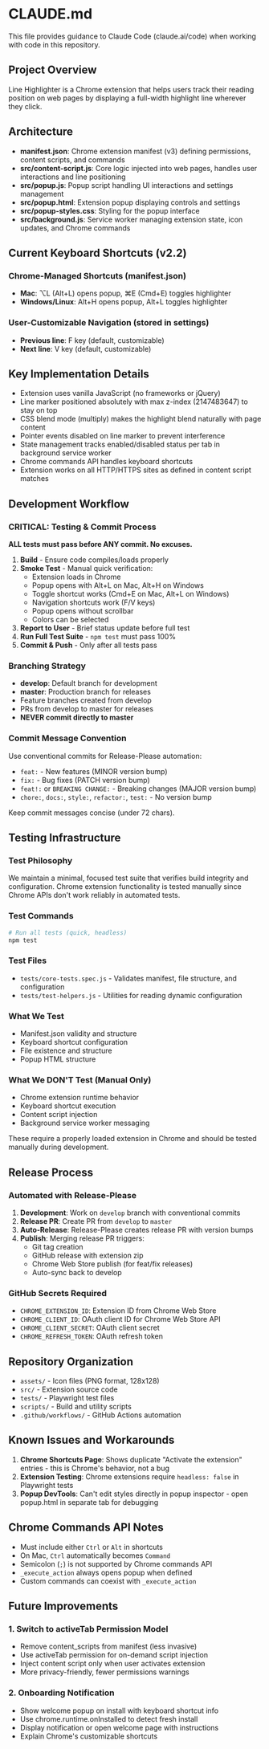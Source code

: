 # CLAUDE.md

This file provides guidance to Claude Code (claude.ai/code) when working with code in this repository.

## Project Overview
Line Highlighter is a Chrome extension that helps users track their reading position on web pages by displaying a full-width highlight line wherever they click.

## Architecture
- **manifest.json**: Chrome extension manifest (v3) defining permissions, content scripts, and commands
- **src/content-script.js**: Core logic injected into web pages, handles user interactions and line positioning
- **src/popup.js**: Popup script handling UI interactions and settings management
- **src/popup.html**: Extension popup displaying controls and settings
- **src/popup-styles.css**: Styling for the popup interface
- **src/background.js**: Service worker managing extension state, icon updates, and Chrome commands

## Current Keyboard Shortcuts (v2.2)
### Chrome-Managed Shortcuts (manifest.json)
- **Mac**: ⌥L (Alt+L) opens popup, ⌘E (Cmd+E) toggles highlighter
- **Windows/Linux**: Alt+H opens popup, Alt+L toggles highlighter

### User-Customizable Navigation (stored in settings)
- **Previous line**: F key (default, customizable)
- **Next line**: V key (default, customizable)

## Key Implementation Details
- Extension uses vanilla JavaScript (no frameworks or jQuery)
- Line marker positioned absolutely with max z-index (2147483647) to stay on top
- CSS blend mode (multiply) makes the highlight blend naturally with page content
- Pointer events disabled on line marker to prevent interference
- State management tracks enabled/disabled status per tab in background service worker
- Chrome commands API handles keyboard shortcuts
- Extension works on all HTTP/HTTPS sites as defined in content script matches

## Development Workflow

### CRITICAL: Testing & Commit Process
**ALL tests must pass before ANY commit. No excuses.**

1. **Build** - Ensure code compiles/loads properly
2. **Smoke Test** - Manual quick verification:
   - Extension loads in Chrome
   - Popup opens with Alt+L on Mac, Alt+H on Windows
   - Toggle shortcut works (Cmd+E on Mac, Alt+L on Windows)
   - Navigation shortcuts work (F/V keys)
   - Popup opens without scrollbar
   - Colors can be selected
3. **Report to User** - Brief status update before full test
4. **Run Full Test Suite** - `npm test` must pass 100%
5. **Commit & Push** - Only after all tests pass

### Branching Strategy
- **develop**: Default branch for development
- **master**: Production branch for releases
- Feature branches created from develop
- PRs from develop to master for releases
- **NEVER commit directly to master**

### Commit Message Convention
Use conventional commits for Release-Please automation:
- `feat:` - New features (MINOR version bump)
- `fix:` - Bug fixes (PATCH version bump)
- `feat!:` or `BREAKING CHANGE:` - Breaking changes (MAJOR version bump)
- `chore:`, `docs:`, `style:`, `refactor:`, `test:` - No version bump

Keep commit messages concise (under 72 chars).

## Testing Infrastructure

### Test Philosophy
We maintain a minimal, focused test suite that verifies build integrity and configuration.
Chrome extension functionality is tested manually since Chrome APIs don't work reliably in automated tests.

### Test Commands
```bash
# Run all tests (quick, headless)
npm test
```

### Test Files
- `tests/core-tests.spec.js` - Validates manifest, file structure, and configuration
- `tests/test-helpers.js` - Utilities for reading dynamic configuration

### What We Test
- Manifest.json validity and structure
- Keyboard shortcut configuration
- File existence and structure
- Popup HTML structure

### What We DON'T Test (Manual Only)
- Chrome extension runtime behavior
- Keyboard shortcut execution
- Content script injection
- Background service worker messaging

These require a properly loaded extension in Chrome and should be tested manually during development.

## Release Process

### Automated with Release-Please
1. **Development**: Work on `develop` branch with conventional commits
2. **Release PR**: Create PR from `develop` to `master`
3. **Auto-Release**: Release-Please creates release PR with version bumps
4. **Publish**: Merging release PR triggers:
   - Git tag creation
   - GitHub release with extension zip
   - Chrome Web Store publish (for feat/fix releases)
   - Auto-sync back to develop

### GitHub Secrets Required
- `CHROME_EXTENSION_ID`: Extension ID from Chrome Web Store
- `CHROME_CLIENT_ID`: OAuth client ID for Chrome Web Store API
- `CHROME_CLIENT_SECRET`: OAuth client secret
- `CHROME_REFRESH_TOKEN`: OAuth refresh token

## Repository Organization
- `assets/` - Icon files (PNG format, 128x128)
- `src/` - Extension source code
- `tests/` - Playwright test files
- `scripts/` - Build and utility scripts
- `.github/workflows/` - GitHub Actions automation

## Known Issues and Workarounds
1. **Chrome Shortcuts Page**: Shows duplicate "Activate the extension" entries - this is Chrome's behavior, not a bug
2. **Extension Testing**: Chrome extensions require `headless: false` in Playwright tests
3. **Popup DevTools**: Can't edit styles directly in popup inspector - open popup.html in separate tab for debugging

## Chrome Commands API Notes
- Must include either `Ctrl` or `Alt` in shortcuts
- On Mac, `Ctrl` automatically becomes `Command`
- Semicolon (`;`) is not supported by Chrome commands API
- `_execute_action` always opens popup when defined
- Custom commands can coexist with `_execute_action`

## Future Improvements

### 1. Switch to activeTab Permission Model
- Remove content_scripts from manifest (less invasive)
- Use activeTab permission for on-demand script injection
- Inject content script only when user activates extension
- More privacy-friendly, fewer permissions warnings

### 2. Onboarding Notification
- Show welcome popup on install with keyboard shortcut info
- Use chrome.runtime.onInstalled to detect fresh install
- Display notification or open welcome page with instructions
- Explain Chrome's customizable shortcuts